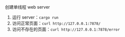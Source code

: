 创建单线程 web server
1. 运行 server：`cargo run`
2. 访问正常页面：`curl http://127.0.0.1:7878/`
3. 访问不存在的页面：`curl http://127.0.0.1:7878/error`